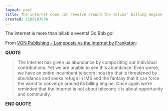 ```yaml
---
layout: post
title: The internet does not revolve around the telcos' billing engine
created: 1188183936
---
```

<p>The internet is more than billable events! Go Bob go!</p> <p>From <a href="http://vonmag.com/editorial/columnist/lampposts-vs-the-internet-by-frankston">VON Publishing - Lampposts vs the Internet by Frankston</a>:<br /></p> <p><strong>QUOTE</strong></p> <blockquote>   The Internet has given us abundance by compositing our individual contributions. Yet we are unable to see this abundance. Even worse, we have an entire incumbent telecom industry that is threatened by abundance and seeks refuge in IMS and the fantasy that it can force the world to converge around its billing engine. Once again we&rsquo;re reminded that the Internet is not about telecom; it is about opportunity and community. </blockquote> <p><strong>END QUOTE</strong></p> 
